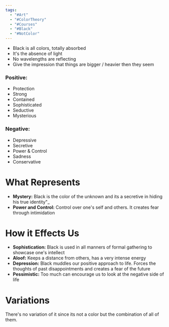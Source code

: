 ```yaml
---
tags:
  - "#Art"
  - "#ColorTheory"
  - "#Courses"
  - "#Black"
  - "#NotColor"
---
```



- Black is all colors, totally absorbed
- It's the absence of light
- No wavelengths are reflecting
- Give the impression that things are bigger / heavier then they seem

### Positive:
- Protection
- Strong
- Contained
- Sophisticated
- Seductive
- Mysterious
### Negative:
- Depressive
- Secretive
- Power & Control
- Sadness
- Conservative

# What Represents

- **Mystery:** Black is the color of the unknown and its a secretive in hiding his true identity"_
- **Power and Control:** Control over one's self and others. It creates fear through intimidation

# How it Effects Us
- **Sophistication:** Black is used in all manners of formal gathering to showcase one's intellect
- **Aloof:** Keeps a distance from others, has a very intense energy
- **Depression:** Black muddles our positive approach to life. Forces the thoughts of past disappointments and creates a fear of the future
- **Pessimistic:** Too much can encourage us to look at the negative side of life

# Variations
There's no variation of it since its not a color but the combination of all of them.

